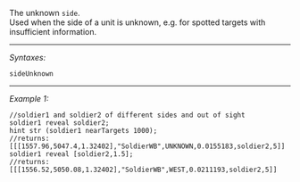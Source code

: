 The unknown `side`.
<br>Used when the side of a unit is unknown, e.g. for spotted targets with insufficient information.


---
*Syntaxes:*

`sideUnknown`

---
*Example 1:*

```sqf
//soldier1 and soldier2 of different sides and out of sight
soldier1 reveal soldier2;
hint str (soldier1 nearTargets 1000);
//returns: [[[1557.96,5047.4,1.32402],"SoldierWB",UNKNOWN,0.0155183,soldier2,5]]
soldier1 reveal [soldier2,1.5];
//returns: [[[1556.52,5050.08,1.32402],"SoldierWB",WEST,0.0211193,soldier2,5]]
```